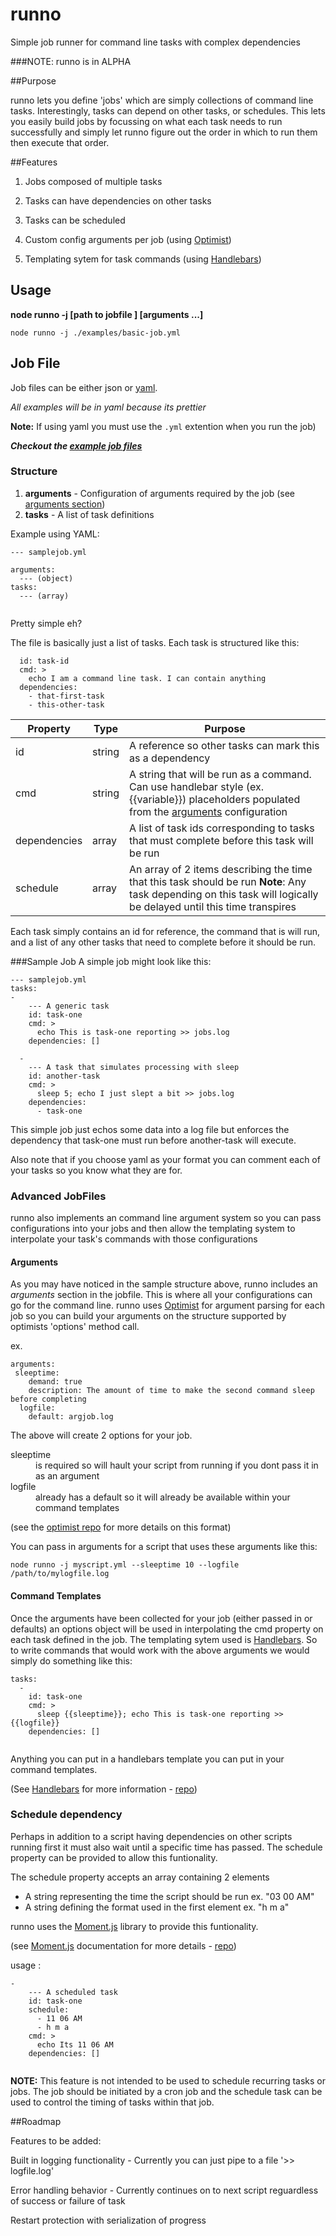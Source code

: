 runno
=====

Simple job runner for command line tasks with complex dependencies

###NOTE: runno is in ALPHA

##Purpose

runno lets you define 'jobs' which are simply collections of command line tasks. 
Interestingly, tasks can depend on other tasks, or schedules. This lets you easily build jobs by focussing on what each task needs to run successfully and simply let runno figure out the order in which to run them then execute that order.


##Features
1) Jobs composed of multiple tasks

2) Tasks can have dependencies on other tasks

3) Tasks can be scheduled 

4) Custom config arguments per job (using [Optimist][optimist_github]) 

5) Templating sytem for task commands (using [Handlebars][handlebars_web])



## Usage

**node runno -j [path to jobfile ] [arguments ...]**

``` node runno -j ./examples/basic-job.yml ```


[moment_github]: https://github.com/moment/moment
[moment_web]:http://momentjs.com/docs/

[optimist_github]:https://github.com/substack/node-optimist

[handlebars_github]:https://github.com/wycats/handlebars.js/
[handlebars_web]: http://handlebarsjs.com/


## Job File



Job files can be either json or [yaml](http://www.keleshev.com/yaml-quick-intoduction).

*All examples will be in yaml because its prettier*

**Note:** If using yaml you must use the `.yml` extention when you run the job)


_**Checkout the [example job files](https://github.com/derekbarnhart/runno/tree/master/examples)**_



### Structure
1. **arguments** - Configuration of arguments required by the job (see [arguments section](https://github.com/derekbarnhart/runno/edit/master/README.md#arguments))
2. **tasks** - A list of task definitions



Example using YAML:
```
--- samplejob.yml

arguments:
  --- (object)
tasks:
  --- (array)
 
``` 





Pretty simple eh?

The file is basically just a list of tasks. Each task is structured like this:



```
  id: task-id
  cmd: >
    echo I am a command line task. I can contain anything
  dependencies:
    - that-first-task
    - this-other-task
```




Property | Type | Purpose
---|---|---
id | string | A reference so other tasks can mark this as a dependency
cmd | string | A string that will be run as a command. Can use handlebar style (ex.{{variable}}) placeholders populated from the [arguments](https://github.com/derekbarnhart/runno/edit/master/README.md#arguments) configuration
dependencies | array | A list of task ids corresponding to tasks that must complete before this task will be run
schedule | array | An array of 2 items describing the time that this task should be run **Note**: Any task depending on this task will logically be delayed until this time transpires


Each task simply contains an id for reference, the command that is will run, and a list of any other tasks that need to complete before it should be run.



###Sample Job
A simple job might look like this:



```
--- samplejob.yml
tasks:
-
    --- A generic task 
    id: task-one
    cmd: >
      echo This is task-one reporting >> jobs.log
    dependencies: []
  
  -
    --- A task that simulates processing with sleep
    id: another-task
    cmd: >
      sleep 5; echo I just slept a bit >> jobs.log
    dependencies: 
      - task-one
```

This simple job just echos some data into a log file but enforces the dependency that task-one must run before another-task will execute. 

Also note that if you choose yaml as your format you can comment each of your tasks so you know what they are for.





### Advanced JobFiles

runno also implements an command line argument system so you can pass configurations into your jobs and then allow the templating system to interpolate your task's commands with those configurations




#### Arguments
As you may have noticed in the sample structure above, runno includes an *arguments* section in the jobfile. This is where all your configurations can go for the command line. runno uses [Optimist][optimist_github] for argument parsing for each job so you can build your arguments on the structure supported by optimists 'options' method call.

ex.
```
arguments:
 sleeptime:
    demand: true
    description: The amount of time to make the second command sleep before completing
  logfile:
    default: argjob.log
```
The above will create 2 options for your job.

<dl>
  <dt>sleeptime</dt>
  <dd>is required so will hault your script from running if you dont pass it in as an argument</dd>

  <dt>logfile</dt>
  <dd>already has a default so it will already be available within your command templates</dd>
</dl>

(see the [optimist repo][optimist_github] for more details on this format)

You can pass in arguments for a script that uses these arguments like this:

```
node runno -j myscript.yml --sleeptime 10 --logfile /path/to/mylogfile.log

```




#### Command Templates

Once the arguments have been collected for your job (either passed in or defaults) an options object will be used in interpolating the cmd property on each task defined in the job. The templating sytem used is [Handlebars][handlebars_web]. So to write commands that would work with the above arguments we would simply do something like this:

```
tasks:
  -
    id: task-one
    cmd: >
      sleep {{sleeptime}}; echo This is task-one reporting >> {{logfile}}
    dependencies: []
  
```

Anything you can put in a handlebars template you can put in your command templates.

(See [Handlebars][handlebars_web] for more information - [repo][handlebars_github])



### Schedule dependency

Perhaps in addition to a script having dependencies on other scripts running first it must also wait until a specific time has passed. The schedule property can be provided to allow this funtionality.

The schedule property accepts an array containing 2 elements
- A string representing the time the script should be run ex. "03 00 AM"
- A string defining the format used in the first element ex. "h m a"

runno uses the [Moment.js][moment_web] library to provide this funtionality. 

(see [Moment.js][moment_web] documentation for more details - [repo][moment_github])

usage :

```
-
    --- A scheduled task 
    id: task-one
    schedule:
      - 11 06 AM
      - h m a
    cmd: >
      echo Its 11 06 AM
    dependencies: []
    
```

**NOTE:** This feature is not intended to be used to schedule recurring tasks or jobs. The job should be initiated by a cron job and the schedule task can be used to control the timing of tasks within that job.

##Roadmap

Features to be added:

Built in logging functionality - Currently you can just pipe to a file '>> logfile.log'

Error handling behavior - Currently continues on to next script reguardless of success or failure of task

Restart protection with serialization of progress 








